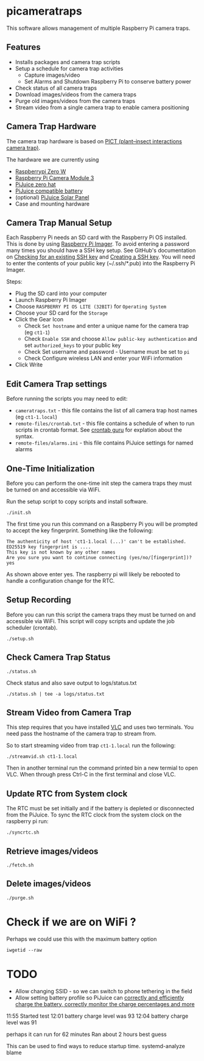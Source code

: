 # picameratraps
This software allows management of multiple Raspberry Pi camera traps.

## Features
- Installs packages and camera trap scripts
- Setup a schedule for camera trap activities
  - Capture images/video
  - Set Alarms and Shutdown Raspberry Pi to conserve battery power
- Check status of all camera traps
- Download images/videos from the camera traps
- Purge old images/videos from the camera traps
- Stream video from a single camera trap to enable camera positioning

## Camera Trap Hardware
The camera trap hardware is based on [PICT (plant–insect interactions camera trap)](https://besjournals.onlinelibrary.wiley.com/doi/full/10.1111/2041-210X.13618).

The hardware we are currently using
- [Raspberrypi Zero W](https://www.raspberrypi.com/products/raspberry-pi-zero-w/)
- [Raspberry Pi Camera Module 3](https://www.raspberrypi.com/products/camera-module-3/)
- [PiJuice zero hat](https://uk.pi-supply.com/products/pijuice-zero)
- [PiJuice compatible battery](https://uk.pi-supply.com/products/pijuice-12000mah-battery?pr_prod_strat=copurchase&pr_rec_id=94106ed08&pr_rec_pid=2470820282449&pr_ref_pid=3189411381329&pr_seq=uniform)
- (optional) [PiJuice Solar Panel](https://uk.pi-supply.com/products/pijuice-solar-panel-6-watt)
- Case and mounting hardware

## Camera Trap Manual Setup
Each Raspberry Pi needs an SD card with the Raspberry Pi OS installed.
This is done by using [Raspberry Pi Imager](https://www.raspberrypi.com/software/).
To avoid entering a password many times you should have a SSH key setup.
See GitHub's documentation on [Checking for an existing SSH key](https://docs.github.com/en/authentication/connecting-to-github-with-ssh/checking-for-existing-ssh-keys) 
and [Creating a SSH key](https://docs.github.com/en/authentication/connecting-to-github-with-ssh/generating-a-new-ssh-key-and-adding-it-to-the-ssh-agent).
You will need to enter the contents of your public key (~/.ssh/*.pub) into the Raspberry Pi Imager.

Steps:
- Plug the SD card into your computer
- Launch Raspberry Pi Imager
- Choose `RASPBERRY PI OS LITE (32BIT)` for `Operating System`
- Choose your SD card for the `Storage`
- Click the Gear Icon
  - Check `Set hostname` and enter a unique name for the camera trap (eg `ct1-1`)
  - Check `Enable SSH` and choose `Allow public-key authentication` and set `authorized_keys` to your public key
  - Check Set username and password - Username must be set to `pi`
  - Check Configure wireless LAN and enter your WiFi information
- Click Write

## Edit Camera Trap settings
Before running the scripts you may need to edit:
- `cameratraps.txt` - this file contains the list of all camera trap host names (eg `ct1-1.local`)
- `remote-files/crontab.txt` - this file contains a schedule of when to run scripts in crontab format. See [crontab guru](https://crontab.guru/) for explation about the syntax.
- `remote-files/alarms.ini` - this file contains PiJuice settings for named alarms

## One-Time Initialization
Before you can perform the one-time init step the camera traps they must be turned on and accessible via WiFi.

Run the setup script to copy scripts and install software.
```
./init.sh
```
The first time you run this command on a Raspberry Pi you will be prompted to accept the key fingerprint.
Something like the following:
```
The authenticity of host 'ct1-1.local (...)' can't be established.
ED25519 key fingerprint is ....
This key is not known by any other names
Are you sure you want to continue connecting (yes/no/[fingerprint])? yes
```
As shown above enter yes.
The raspberry pi will likely be rebooted to handle a configuration change for the RTC.

## Setup Recording
Before you can run this script the camera traps they must be turned on and accessible via WiFi.
This script will copy scripts and update the job scheduler (crontab).
```
./setup.sh
```

## Check Camera Trap Status
```
./status.sh
```

Check status and also save output to logs/status.txt
```
./status.sh | tee -a logs/status.txt
```

## Stream Video from Camera Trap
This step requires that you have installed [VLC](https://www.videolan.org/vlc/) and uses two terminals.
You need pass the hostname of the camera trap to stream from.

So to start streaming video from trap `ct1-1.local` run the following:
```
./streamvid.sh ct1-1.local
```
Then in another terminal run the command printed bin a new termial to open VLC.
When through press Ctrl-C in the first terminal and close VLC.


## Update RTC from System clock
The RTC must be set initially and if the battery is depleted or disconnected from the PiJuice.
To sync the RTC clock from the system clock on the raspberry pi run:
```
./syncrtc.sh
```

## Retrieve images/videos
```
./fetch.sh
```

## Delete images/videos
```
./purge.sh
```



# Check if we are on WiFi ?
Perhaps we could use this with the maximum battery option
```
iwgetid --raw
```

# TODO
- Allow changing SSID - so we can switch to phone tethering in the field
- Allow setting battery profile so PiJuice can
  [correctly and efficiently charge the battery, correctly monitor the charge percentages and more](https://github.com/PiSupply/PiJuice/blob/master/Software/README.md)




11:55 Started test
12:01 battery charge level was 93
12:04 battery charge level was 91


perhaps it can run for 62 minutes 
Ran about 2 hours best guess

This can be used to find ways to reduce startup time.
systemd-analyze blame